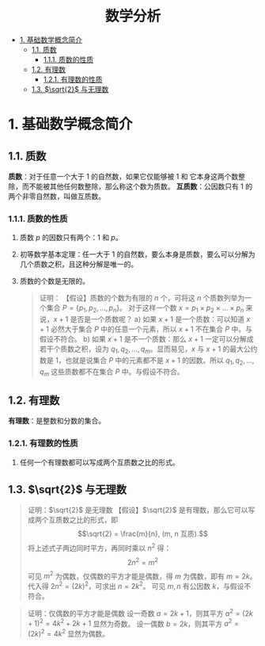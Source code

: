 <h1 id="数学分析" align="center">数学分析</h1>
<!-- @import "[TOC]" {cmd="toc"} -->

<!-- code_chunk_output -->

- [1. 基础数学概念简介](#1-基础数学概念简介)
  - [1.1. 质数](#11-质数)
    - [1.1.1. 质数的性质](#111-质数的性质)
  - [1.2. 有理数](#12-有理数)
    - [1.2.1. 有理数的性质](#121-有理数的性质)
  - [1.3. $\sqrt{2}$ 与无理数](#13-sqrt2-与无理数)

<!-- /code_chunk_output -->

# 1. 基础数学概念简介


## 1.1. 质数

**质数**：对于任意一个大于 1 的自然数，如果它仅能够被 1 和 它本身这两个数整除，而不能被其他任何数整除，那么称这个数为质数。
**互质数**：公因数只有 1 的两个非零自然数，叫做互质数。

### 1.1.1. 质数的性质

1. 质数 $p$ 的因数只有两个：$1$ 和 $p$。

2. 初等数学基本定理：任一大于 1 的自然数，要么本身是质数，要么可以分解为几个质数之积，且这种分解是唯一的。

3. 质数的个数是无限的。
    > 证明：
    > 【假设】质数的个数为有限的 $n$ 个，可将这 $n$ 个质数列举为一个集合 $P = \left\{ p_1, p_2, ..., p_n \right\}$。
    > 对于这样一个数 $x = p_1 \times p_2 \times ... \times p_n$ 来说，$x + 1$ 是否是一个质数呢？
    >   a) 如果 $x + 1$ 是一个质数：可以知道 $x + 1$ 必然大于集合 $P$ 中的任意一个元素，所以 $x + 1$ 不在集合 $P$ 中。与假设不符合。
    >   b) 如果 $x + 1$ 是不一个质数：那么 $x + 1$ 一定可以分解成若干个质数之积，设为 $q_1, q_2, ..., q_m$。显而易见，$x$ 与 $x + 1$ 的最大公约数是 1，也就是说集合 $P$ 中的元素都不是 $x + 1$ 的因数。所以 $q_1, q_2, ..., q_m$ 这些质数都不在集合 $P$ 中。与假设不符合。


## 1.2. 有理数

**有理数**：是整数和分数的集合。

### 1.2.1. 有理数的性质

1. 任何一个有理数都可以写成两个互质数之比的形式。


## 1.3. $\sqrt{2}$ 与无理数

> 证明：$\sqrt{2}$ 是无理数
> 【假设】$\sqrt{2}$ 是有理数，那么它可以写成两个互质数之比的形式，即 $$\sqrt{2} = \frac{m}{n}, (m, n 互质).$$
> 将上述式子两边同时平方，再同时乘以 $n^2$ 得： $$2n^2 = m^2$$
> 可见 $m^2$ 为偶数，仅偶数的平方才能是偶数，得 $m$ 为偶数，即有 $m = 2k$。
> 代入得 $2n^2 = (2k)^2$，可求出 $n = 2k^2$。
> 可见 $m, n$ 有公因数 $k$，与假设不符合。

> 证明：仅偶数的平方才能是偶数
> 设一奇数 $a = 2k+1$，则其平方 $a^2 = (2k+1)^2 = 4k^2 + 2k + 1$ 显然为奇数。
> 设一偶数 $b = 2k$，则其平方 $a^2 = (2k)^2 = 4k^2$ 显然为偶数。
